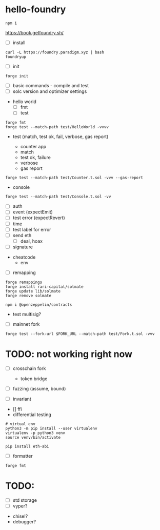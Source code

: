 # hello-foundry

```shell
npm i
```

https://book.getfoundry.sh/

-   [ ] install

```shell
curl -L https://foundry.paradigm.xyz | bash
foundryup
```

-   [ ] init

```shell
forge init
```

-   [ ] basic commands - compile and test
-   [ ] solc version and optimizer settings
-   hello world
    -   [ ] fmt
    -   [ ] test

```shell
forge fmt
forge test --match-path test/HelloWorld -vvvv
```

-   test (match, test ok, fail, verbose, gas report)

    -   counter app
    -   match
    -   test ok, failure
    -   verbose
    -   gas report

```shell
forge test --match-path test/Counter.t.sol -vvv --gas-report
```

-   console

```shell
forge test --match-path test/Console.t.sol -vv
```

-   [ ] auth
-   [ ] event (expectEmit)
-   [ ] test error (expectRevert)
-   [ ] time
-   [ ] test label for error
-   [ ] send eth
    -   [ ] deal, hoax
-   [ ] signature
-   cheatcode
    -   env
-   [ ] remapping

```shell
forge remappings
forge install rari-capital/solmate
forge update lib/solmate
forge remove solmate

npm i @openzeppelin/contracts
```

-   test multisig?
-   [ ] mainnet fork

```shell
forge test --fork-url $FORK_URL --match-path test/Fork.t.sol -vvv
```

# TODO: not working right now

-   [ ] crosschain fork

    -   token bridge

-   [ ] fuzzing (assume, bound)
-   [ ] invariant
-   [] ffi
-   differential testing

```shell
# virtual env
python3 -m pip install --user virtualenv
virtualenv -p python3 venv
source venv/bin/activate

pip install eth-abi
```

-   [ ] formatter

```shell
forge fmt
```

# TODO:

-   [ ] std storage
-   [ ] vyper?

-   chisel?
-   debugger?
